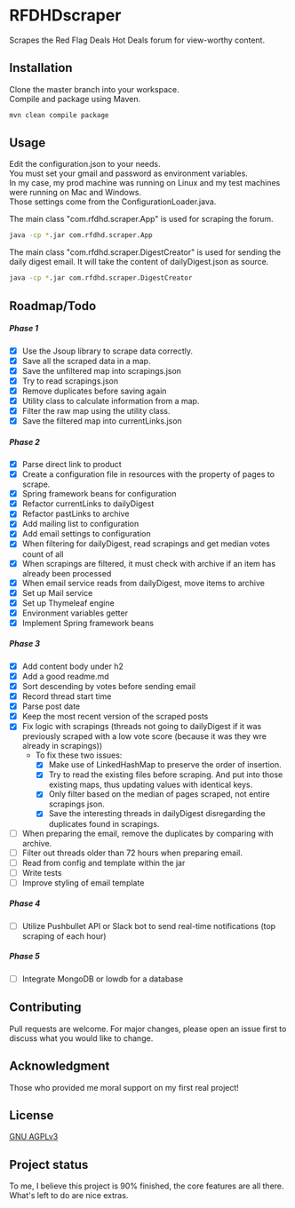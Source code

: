 # RFDHDscraper
Scrapes the Red Flag Deals Hot Deals forum for view-worthy content.

## Installation
Clone the master branch into your workspace.<br>Compile and package using Maven.
```bash
mvn clean compile package
```

## Usage
Edit the configuration.json to your needs.<br>
You must set your gmail and password as environment variables.<br>
In my case, my prod machine was running on Linux and my test machines were running on Mac and Windows.<br>
Those settings come from the ConfigurationLoader.java.

The main class "com.rfdhd.scraper.App" is used for scraping the forum.<br>
```bash
java -cp *.jar com.rfdhd.scraper.App
```
The main class "com.rfdhd.scraper.DigestCreator" is used for sending the daily digest email. It will take the content of dailyDigest.json as source.
```bash
java -cp *.jar com.rfdhd.scraper.DigestCreator
```
## Roadmap/Todo

##### Phase 1
* [x]  Use the Jsoup library to scrape data correctly.
* [x]  Save all the scraped data in a map.
* [x]  Save the unfiltered map into scrapings.json
* [x]  Try to read scrapings.json
* [x]  Remove duplicates before saving again
* [x]  Utility class to calculate information from a map.
* [x]  Filter the raw map using the utility class.
* [x]  Save the filtered map into currentLinks.json

##### Phase 2
* [x]  Parse direct link to product
* [x]  Create a configuration file in resources with the property of pages to scrape.
* [x]  Spring framework beans for configuration
* [x]  Refactor currentLinks to dailyDigest
* [x]  Refactor pastLinks to archive
* [x]  Add mailing list to configuration
* [x]  Add email settings to configuration
* [x]  When filtering for dailyDigest, read scrapings and get median votes count of all
* [x]  When scrapings are filtered, it must check with archive if an item has already been processed
* [x]  When email service reads from dailyDigest, move items to archive
* [x]  Set up Mail service
* [x]  Set up Thymeleaf engine
* [x]  Environment variables getter
* [x]  Implement Spring framework beans 

##### Phase 3
* [x]  Add content body under h2
* [x]  Add a good readme.md
* [x]  Sort descending by votes before sending email
* [x]  Record thread start time
* [x]  Parse post date
* [x]  Keep the most recent version of the scraped posts
* [x]  Fix logic with scrapings (threads not going to dailyDigest if it was previously scraped with a low vote score (because it was they wre already in scrapings))
    *  To fix these two issues: 
        * [x]  Make use of LinkedHashMap to preserve the order of insertion. 
        * [x]  Try to read the existing files before scraping. And put into those existing maps, thus updating values with identical keys.
        * [x]  Only filter based on the median of pages scraped, not entire scrapings json.
        * [x]  Save the interesting threads in dailyDigest disregarding the duplicates found in scrapings. 
* [ ]  When preparing the email, remove the duplicates by comparing with archive.
* [ ]  Filter out threads older than 72 hours when preparing email.
* [ ]  Read from config and template within the jar
* [ ]  Write tests
* [ ]  Improve styling of email template

##### Phase 4
* [ ]  Utilize Pushbullet API or Slack bot to send real-time notifications (top scraping of each hour)

##### Phase 5
* [ ]  Integrate MongoDB or lowdb for a database

## Contributing
Pull requests are welcome. For major changes, please open an issue first to discuss what you would like to change.

## Acknowledgment
Those who provided me moral support on my first real project!

## License
[GNU AGPLv3](https://choosealicense.com/licenses/agpl-3.0)

## Project status
To me, I believe this project is 90% finished, the core features are all there. What's left to do are nice extras.